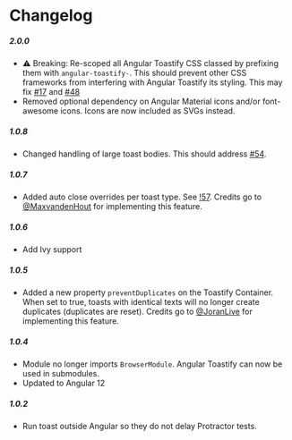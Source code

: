 # Changelog

##### 2.0.0

- ⚠️ Breaking: Re-scoped all Angular Toastify CSS classed by prefixing them with `angular-toastify-`. This should prevent other CSS frameworks from interfering with Angular Toastify its styling. This may fix [#17](https://github.com/scenius-software/angular-toastify/issues/17) and [#48](https://github.com/scenius-software/angular-toastify/issues/48)
- Removed optional dependency on Angular Material icons and/or font-awesome icons. Icons are now included as SVGs instead.

##### 1.0.8

- Changed handling of large toast bodies. This should address [#54](https://github.com/scenius-software/angular-toastify/issues/54).

##### 1.0.7

- Added auto close overrides per toast type. See [!57](https://github.com/scenius-software/angular-toastify/pull/53). Credits go to [@MaxvandenHout](https://github.com/MaxvandenHout) for implementing this feature.

##### 1.0.6

- Add Ivy support

##### 1.0.5

- Added a new property `preventDuplicates` on the Toastify Container. When set to true, toasts with identical texts will no longer create duplicates (duplicates are reset). Credits go to [@JoranLive](https://github.com/JoranLive) for implementing this feature.

##### 1.0.4

- Module no longer imports `BrowserModule`. Angular Toastify can now be used in submodules.
- Updated to Angular 12

##### 1.0.2

- Run toast outside Angular so they do not delay Protractor tests.
